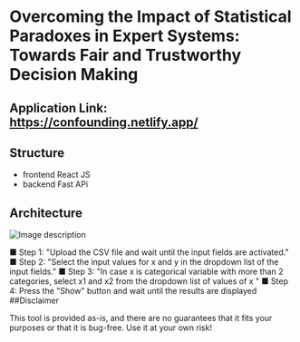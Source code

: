 # Overcoming the Impact of Statistical Paradoxes in Expert Systems: Towards Fair and Trustworthy Decision Making
## Application Link: https://confounding.netlify.app/

## Structure
- frontend React JS
- backend Fast APi 
## Architecture
![Image description](image.png)

■ Step 1: "Upload the CSV file and wait until the input fields are activated."
■ Step 2: "Select the input values for x and y in the dropdown list of the input fields."
■ Step 3: "In case x is categorical variable with more than 2 categories, select x1 and x2 from the dropdown list of values of x "
■ Step 4: Press the "Show" button and wait until the results are displayed 
##Disclaimer

This tool is provided as-is, and there are no guarantees that it fits your purposes or that it is bug-free. Use it at your own risk!
